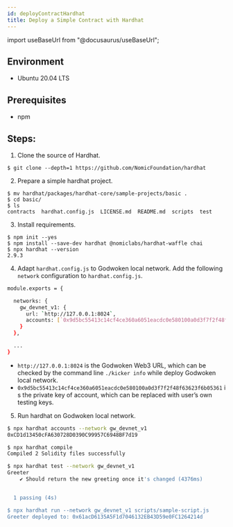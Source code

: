 ```yaml
---
id: deployContractHardhat
title: Deploy a Simple Contract with Hardhat
--- 
```

import useBaseUrl from "@docusaurus/useBaseUrl";

## Environment

- Ubuntu 20.04 LTS

## Prerequisites

- npm


## Steps:

1. Clone the source of Hardhat.  
```
$ git clone --depth=1 https://github.com/NomicFoundation/hardhat
```

2. Prepare a simple hardhat project.

```
$ mv hardhat/packages/hardhat-core/sample-projects/basic .
$ cd basic/
$ ls
contracts  hardhat.config.js  LICENSE.md  README.md  scripts  test
```

3. Install requirements.

```
$ npm init --yes
$ npm install --save-dev hardhat @nomiclabs/hardhat-waffle chai
$ npx hardhat --version
2.9.3
```

4. Adapt `hardhat.config.js` to Godwoken local network. Add the following `network` configuration to `hardhat.config.js`.
    
```bash
module.exports = {

  networks: {
    gw_devnet_v1: {
      url: `http://127.0.0.1:8024`,
      accounts: [`0x9d5bc55413c14cf4ce360a6051eacdc0e580100a0d3f7f2f48f63623f6b05361`],
    }
  },

  ...
}
```

- `http://127.0.0.1:8024` is the Godwoken Web3 URL, which can be checked by the command line `./kicker info`  while deploy Godwoken local network.
- `0x9d5bc55413c14cf4ce360a6051eacdc0e580100a0d3f7f2f48f63623f6b05361` is the private key of account, which can be replaced with user’s own testing keys.
  
5. Run hardhat on Godwoken local network.

```bash
$ npx hardhat accounts --network gw_devnet_v1
0xCD1d13450cFA630728D0390C99957C6948BF7d19

$ npx hardhat compile
Compiled 2 Solidity files successfully

$ npx hardhat test --network gw_devnet_v1
Greeter
    ✔ Should return the new greeting once it's changed (4376ms)


  1 passing (4s)

$ npx hardhat run --network gw_devnet_v1 scripts/sample-script.js
Greeter deployed to: 0x61acD6135A5F1d7046132EB43D59e0FC1264214d
```
